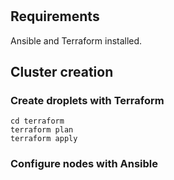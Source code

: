 #

## Requirements
Ansible and Terraform installed.

## Cluster creation
### Create droplets with Terraform
```
cd terraform
terraform plan
terraform apply
```
### Configure nodes with Ansible
